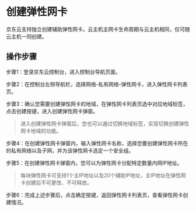 # 创建弹性网卡

京东云支持独立创建辅助弹性网卡。云主机主网卡生命周期与云主机相同，仅可随云主机一同创建。

## 操作步骤
步骤1：登录京东云控制台，进入控制台导航页面。

步骤2：在控制台左侧导航栏，选择网络-私有网络-弹性网卡，进入弹性网卡列表页。

步骤3：确认您需要创建弹性网卡的地域，在弹性网卡列表页选中对应地域标签，点击创建按键，进入创建弹性网卡弹窗。

> 进入创建弹性网卡弹窗后，您也可以通过切换地域标签，实现切换创建弹性网卡地域的功能。

步骤4：在创建弹性网卡弹窗内，输入弹性网卡名称，选择您要创建弹性网卡所在的私有网络以及子网，并为该弹性网卡选定一个安全组。

步骤5：在创建弹性网卡弹窗内，您可以为弹性网卡分配特定数量内网IP地址。

> 每块弹性网卡可支持1个主IP地址以及20个辅助IP地址，主IP地址在弹性网卡创建后不可更改、不可释放。

步骤6：完成上述步骤后，点击确定按键，返回弹性网卡列表页，查看弹性网卡创建情况。

